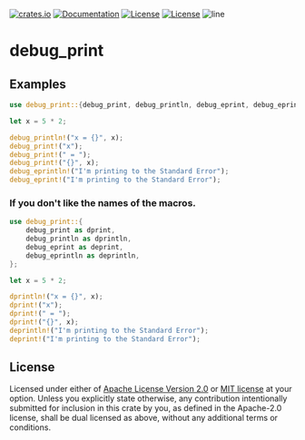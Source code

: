 [![crates.io](https://img.shields.io/crates/v/debug_print.svg)](https://crates.io/crates/debug_print)
[![Documentation](https://docs.rs/debug_print/badge.svg)](https://docs.rs/debug_print)
[![License](https://img.shields.io/badge/license-MIT-0fff0f.svg)](https://opensource.org/licenses/MIT)
[![License](https://img.shields.io/badge/license-APACHE-0fff0f.svg)](https://www.apache.org/licenses/LICENSE-2.0)
![line](https://tokei.rs/b1/github/RustyNixieTube/debug_print)
# debug_print
## Examples
```rust
use debug_print::{debug_print, debug_println, debug_eprint, debug_eprintln};

let x = 5 * 2;

debug_println!("x = {}", x);
debug_print!("x");
debug_print!(" = ");
debug_print!("{}", x);
debug_eprintln!("I'm printing to the Standard Error");
debug_eprint!("I'm printing to the Standard Error");
```

### If you don't like the names of the macros.
```rust
use debug_print::{
    debug_print as dprint,
    debug_println as dprintln,
    debug_eprint as deprint,
    debug_eprintln as deprintln,
};

let x = 5 * 2;

dprintln!("x = {}", x);
dprint!("x");
dprint!(" = ");
dprint!("{}", x);
deprintln!("I'm printing to the Standard Error");
deprint!("I'm printing to the Standard Error");
```

## License
Licensed under either of [Apache License Version 2.0](https://www.apache.org/licenses/LICENSE-2.0) or [MIT license](https://opensource.org/licenses/MIT) at your option.
Unless you explicitly state otherwise, any contribution intentionally submitted for inclusion in this crate by you, as defined in the Apache-2.0 license, shall be dual licensed as above, without any additional terms or conditions.
